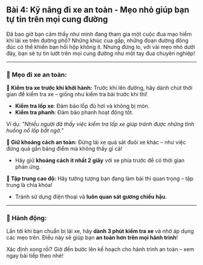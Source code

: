## Bài 4: Kỹ năng đi xe an toàn - Mẹo nhỏ giúp bạn tự tin trên mọi cung đường

Đã bao giờ bạn cảm thấy như mình đang tham gia một cuộc đua mạo hiểm khi lái xe trên đường phố? Những khúc cua gấp, những đoạn đường đông đúc có thể khiến bạn hồi hộp không ít. Nhưng đừng lo, với vài mẹo nhỏ dưới đây, bạn sẽ tự tin lướt trên mọi cung đường như một tay đua chuyên nghiệp!

---

### 📌 Mẹo đi xe an toàn:

**🔹 Kiểm tra xe trước khi khởi hành:**
Trước khi lên đường, hãy dành chút thời gian để kiểm tra xe – giống như kiểm tra bài trước khi thi!
- **Kiểm tra lốp xe**: Đảm bảo lốp đủ hơi và không bị mòn.
- **Kiểm tra phanh**: Đảm bảo phanh hoạt động tốt.
  
Ví dụ: *"Nhiều người đã thấy việc kiểm tra lốp xe giúp tránh được những tình huống nổ lốp bất ngờ."*

**🔹 Giữ khoảng cách an toàn:**
Đừng lái xe quá sát đuôi xe khác – như việc đứng quá gần bảng điểm mà không thấy gì cả!
- Hãy giữ **khoảng cách ít nhất 2 giây** với xe phía trước để có thời gian phản ứng.

**🔹 Tập trung cao độ:**
Hãy tưởng tượng bạn đang làm bài thi quan trọng – tập trung là chìa khóa!
- Tránh sử dụng điện thoại và **luôn quan sát gương chiếu hậu**.

---

### 🚀 Hành động:

Lần tới khi bạn chuẩn bị lái xe, hãy **dành 3 phút kiểm tra xe** và nhớ áp dụng các mẹo trên. Điều này sẽ giúp bạn **an toàn hơn trên mọi hành trình**!

Xác định xong rồi? Giờ đến bước lên kế hoạch cho hành trình an toàn – xem ngay bài tiếp theo nhé!